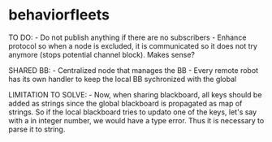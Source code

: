 # behaviorfleets

TO DO:
    - Do not publish anything if there are no subscribers
    - Enhance protocol so when a node is excluded, it is communicated so it does not try anymore (stops potential channel block). Makes sense?

SHARED BB:
    - Centralized node that manages the BB
    - Every remote robot has its own handler to keep the local BB sychronized with the global

LIMITATION TO SOLVE:
    - Now, when sharing blackboard, all keys should be added as strings since the global blackboard is propagated as map of strings. So if the local blackboard tries to updato one of the keys, let's say with a in integer number, we would have a type error. Thus it is necessary to parse it to string.